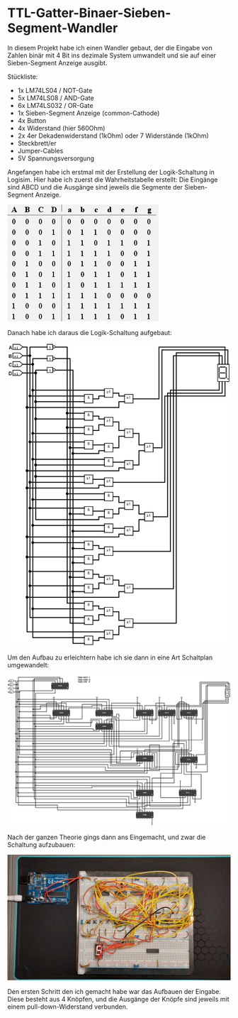 # TTL-Gatter-Binaer-Sieben-Segment-Wandler

In diesem Projekt habe ich einen Wandler gebaut, der die Eingabe von Zahlen binär mit 4 Bit ins dezimale System umwandelt und sie auf einer Sieben-Segment Anzeige ausgibt.

Stückliste:

- 1x LM74LS04 / NOT-Gate
- 5x LM74LS08 / AND-Gate
- 6x LM74LS032 / OR-Gate
- 1x Sieben-Segment Anzeige (common-Cathode)
- 4x Button
- 4x Widerstand (hier 560Ohm)
- 2x 4er Dekadenwiderstand (1kOhm) oder 7 Widerstände (1kOhm)
- Steckbrett/er
- Jumper-Cables
- 5V Spannungsversorgung


Angefangen habe ich erstmal mit der Erstellung der Logik-Schaltung in Logisim.
Hier habe ich zuerst die Wahrheitstabelle erstellt:
Die Eingänge sind ABCD und die Ausgänge sind jeweils die Segmente der Sieben-Segment Anzeige.

![](https://github.com/FabianSchieder/TTL-Gatter-Binaer-Sieben-Segment-Wandler/blob/main/Wahrheitstabelle.png "Wahrheitstabelle")

Danach habe ich daraus die Logik-Schaltung aufgebaut:

![](https://github.com/FabianSchieder/TTL-Gatter-Binaer-Sieben-Segment-Wandler/blob/main/LogikSchaltung.png "Logik-Schaltung")

Um den Aufbau zu erleichtern habe ich sie dann in eine Art Schaltplan umgewandelt:

![](https://github.com/FabianSchieder/TTL-Gatter-Binaer-Sieben-Segment-Wandler/blob/main/Schaltplan.png "Schaltplan")


Nach der ganzen Theorie gings dann ans Eingemacht, und zwar die Schaltung aufzubauen:

![](https://github.com/FabianSchieder/TTL-Gatter-Binaer-Sieben-Segment-Wandler/blob/main/GesamteSchaltung.jpg "Gesamte Schaltung")

Den ersten Schritt den ich gemacht habe war das Aufbauen der Eingabe.
Diese besteht aus 4 Knöpfen, und die Ausgänge der Knöpfe sind jeweils mit einem pull-down-Widerstand verbunden.






